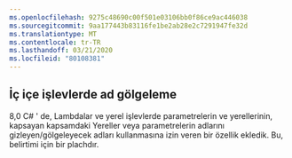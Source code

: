 ```yaml
---
ms.openlocfilehash: 9275c48690c00f501e03106bb0f86ce9ac446038
ms.sourcegitcommit: 9aa177443b83116fe1be2ab28e2c7291947fe32d
ms.translationtype: MT
ms.contentlocale: tr-TR
ms.lasthandoff: 03/21/2020
ms.locfileid: "80108381"
---
```

## <a name="name-shadowing-in-nested-functions"></a>İç içe işlevlerde ad gölgeleme

8,0 C# ' de, Lambdalar ve yerel işlevlerde parametrelerin ve yerellerinin, kapsayan kapsamdaki Yereller veya parametrelerin adlarını gizleyen/gölgeleyecek adları kullanmasına izin veren bir özellik ekledik. Bu, belirtimi için bir plachdır.
